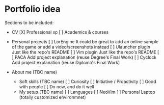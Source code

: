 # Portfolio idea
Sections to be included:

 - CV
   [X] Professional xp 
   [ ] Academics & courses

 - Personal projects
   [ ] LorEngine
       It could be great to add an online sample of the game or add a video/screenshots instead
   [ ] Ulauncher plugin
	   Just like the repo's README
   [ ] Vim plugin
	   Just like the repo's README
   [ ] PACA
	   Add project explanation (reuse Degree's Final Work)
   [ ] Cyclock
       Add project explanation (reuse Diploma's Final Work)

 - About me (TBC name)
   - Soft skills (TBC name)
     [ ] Curiosity
	 [ ] Initiative / Proactivity
	 [ ] Good with people
	 [ ] Do now, and do it well
   - My setup (TBC name) 
     [ ] Languages
     [ ] NeoVim
	 [ ] Personal Laptop (totally customized environmnet)
